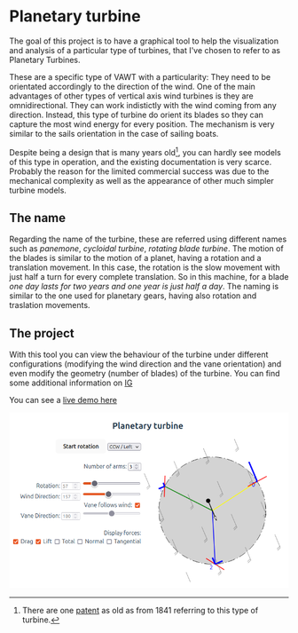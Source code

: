 # Planetary turbine

The goal of this project is to have a graphical tool to help the visualization and analysis of a particular type of turbines, that I've chosen to refer to as Planetary Turbines.

These are a specific type of VAWT with a particularity: They need to be orientated accordingly to the direction of the wind. One of the main advantages of other types of vertical axis wind turbines is they are omnidirectional. They can work indistictly with the wind coming from any direction. Instead, this type of turbine do orient its blades so they can capture the most wind energy for every position. The mechanism is very similar to the sails orientation in the case of sailing boats.

Despite being a design that is many years old[^1], you can hardly see models of this type in operation, and the existing documentation is very scarce. Probably the reason for the limited commercial success was due to the mechanical complexity as well as the appearance of other much simpler turbine models.

[^1]: There are one [patent](https://patents.google.com/patent/US2003A/) as old as from 1841 referring to this type of turbine.

## The name

Regarding the name of the turbine, these are referred using different names such as *panemone*, *cycloidal turbine*, *rotating blade turbine*. The motion of the blades is similar to the motion of a planet, having a rotation and a translation movement. In this case, the rotation is the slow movement with just half a turn for every complete translation. So in this machine, for a blade *one day lasts for two years and one year is just half a day*. The naming is similar to the one used for planetary gears, having also rotation and traslation movements.

## The project

With this tool you can view the behaviour of the turbine under different configurations (modifying the wind direction and the vane orientation) and even modify the geometry (number of blades) of the turbine. You can find some additional information on [IG](https://www.instagram.com/planetaryturbine)

You can see a [live demo here](https://jap1968.github.io/planetary-turbine/)

![Planetary turbine](https://github.com/jap1968/planetary-turbine/blob/main/docs/Planetary-turbine.png?raw=true)
